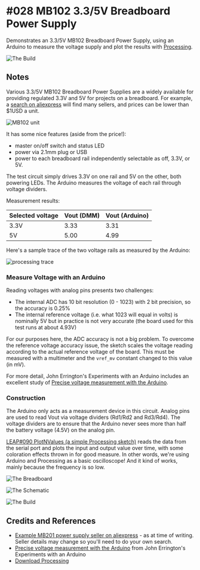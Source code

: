 # #028 MB102 3.3/5V Breadboard Power Supply

Demonstrates an 3.3/5V MB102 Breadboard Power Supply, using an Arduino to measure the voltage supply and plot the results with [Processing](https://www.processing.org).

![The Build](./assets/MB102BreadboardPowerSupply_build.jpg?raw=true)

## Notes

Various 3.3/5V MB102 Breadboard Power Supplies are a widely available for providing regulated 3.3V and 5V for projects on a breadboard.
For example, a [search on aliexpress](https://www.aliexpress.com/) will find many sellers, and prices can be lower than $1USD a unit.

![MB102 unit](./assets/MB102_product_image.jpg?raw=true)

It has some nice features (aside from the price!):

* master on/off switch and status LED
* power via 2.1mm plug or USB
* power to each breadboard rail independently selectable as off, 3.3V, or 5V.

The test circuit simply drives 3.3V on one rail and 5V on the other, both powering LEDs.
The Arduino measures the voltage of each rail through voltage dividers.

Measurement results:

| Selected voltage | Vout (DMM) | Vout (Arduino) |
|------------------|------------|----------------|
| 3.3V             | 3.33       | 3.31           |
| 5V               | 5.00       | 4.99           |

Here's a sample trace of the two voltage rails as measured by the Arduino:

![processing trace](./assets/processing_trace.png?raw=true)

### Measure Voltage with an Arduino

Reading voltages with analog pins presents two challenges:

* The internal ADC has 10 bit resolution (0 - 1023) with 2 bit precision, so the accuracy is 0.25%
* The internal reference voltage (i.e. what 1023 will equal in volts) is nominally 5V but in practice is not very accurate (the board used for this test runs at about 4.93V)

For our purposes here, the ADC accuracy is not a big problem.
To overcome the reference voltage accuracy issue, the sketch scales the voltage reading according to the actual reference voltage of the board.
This must be measured with a multimeter and the `vref_mv` constant changed to this value (in mV).

For more detail, John Errington's Experiments with an Arduino includes an excellent study of [Precise voltage measurement with the Arduino](http://www.skillbank.co.uk/arduino/measure.htm).

### Construction

The Arduino only acts as a measurement device in this circuit.
Analog pins are used to read Vout via voltage dividers (Rd1/Rd2 and Rd3/Rd4).
The voltage dividers are to ensure that the Arduino never sees more than half the battery voltage (4.5V) on the analog pin.

[LEAP#090 PlotNValues (a simple Processing sketch)](../../../playground/PlotNValues/) reads the data from the serial port and plots the input and output value over time, with some coloration effects thrown in for good measure. In other words, we're using Arduino and Processing as a basic oscilloscope! And it kind of works, mainly because the frequency is so low.

![The Breadboard](./assets/MB102BreadboardPowerSupply_bb.jpg?raw=true)

![The Schematic](./assets/MB102BreadboardPowerSupply_schematic.jpg?raw=true)

![The Build](./assets/MB102BreadboardPowerSupply_build.jpg?raw=true)

## Credits and References

* [Example MB201 power supply seller on aliexpress](https://www.aliexpress.com/item/3-3V-5V-MB102-Breadboard-Power-Supply-Module-For-for-Ar-Board/1859102523.html) - as at time of writing. Seller details may change so you'll need to do your own search.
* [Precise voltage measurement with the Arduino](http://www.skillbank.co.uk/arduino/measure.htm) from John Errington's Experiments with an Arduino
* [Download Processing](https://www.processing.org/download/)
